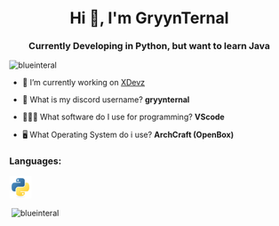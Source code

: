 <h1 align="center">Hi 👋, I'm GryynTernal</h1>
<h3 align="center">Currently Developing in Python, but want to learn Java</h3>

<p align="left"> <img src="https://komarev.com/ghpvc/?username=blueinteral&label=Profile%20views&color=0e75b6&style=flat" alt="blueinteral" /> </p>

- 🔭 I’m currently working on [XDevz](https://dsc.gg/xdevz)

- 👤 What is my discord username? **gryynternal**

- 👨🏻‍💻 What software do I use for programming? **VScode**

- 🖥️ What Operating System do i use? **ArchCraft (OpenBox)**

<h3 align="left">Languages:</h3>
<p align="left"> <a href="https://www.python.org" target="_blank" rel="noreferrer"> <img src="https://raw.githubusercontent.com/devicons/devicon/master/icons/python/python-original.svg" alt="python" width="40" height="40"/> </a> </p>

<p>&nbsp;<img align="center" src="https://github-readme-stats.vercel.app/api?username=blueinteral&show_icons=true&locale=en" alt="blueinteral" /></p>
